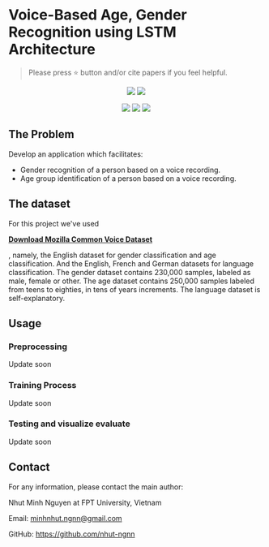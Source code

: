 # Voice-Based Age, Gender Recognition using LSTM Architecture

> Please press ⭐ button and/or cite papers if you feel helpful.

<p align="center">
<img src="https://img.shields.io/badge/Last%20updated%20on-14.04.2024-brightgreen?style=for-the-badge">
<img src="https://img.shields.io/badge/Written%20by-Nguyen%20Minh%20Nhut-pink?style=for-the-badge"> 
</p>


<p align="center">
<img src="https://img.shields.io/badge/Long%20Short%20Term%20Memory-white">   
<img src="https://img.shields.io/badge/Deep%20Learning-white">     
<img src="https://img.shields.io/badge/Voice%20Recognize-white">
</p>

## The Problem

Develop an application which facilitates:
- Gender recognition of a person based on a voice recording.
- Age group identification of a person based on a voice recording.

## The dataset
For this project we've used <p><a href="https://commonvoice.mozilla.org/en/datasets" target="_blank"><strong>Download Mozilla Common Voice Dataset</strong></a></p>, namely, the English dataset for gender classification and age classification. And the English, French and German datasets for language classification. The gender dataset contains 230,000 samples, labeled as male, female or other. The age dataset contains 250,000 samples labeled from teens to eighties, in tens of years increments. The language dataset is self-explanatory.

## Usage
<h3>Preprocessing</h3>
Update soon
<h3>Training Process</h3>
Update soon
<h3>Testing and visualize evaluate</h3>
Update soon

## Contact
For any information, please contact the main author:

Nhut Minh Nguyen at FPT University, Vietnam

Email: <link>minhnhut.ngnn@gmail.com </link>

GitHub: <link>https://github.com/nhut-ngnn</link>
